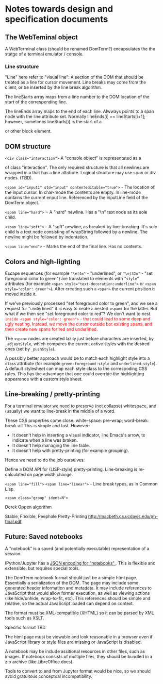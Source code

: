 # Notes towards design and specification documents

## The WebTeminal object

A WebTerminal class (should be renamed DomTerm?) encapsulates the
the statge of a terminal emulator / console.

### Line structure

"Line" here refer to "visual line": A section of the DOM that should be
treated as a line for cursor movement.  Line breaks may come from the
client, or be inserted by the line break algorithm.

The lineStarts array maps from a line number to the DOM location
of the start of the corresponding line.

The lineEnds array maps to the end of each line.
Alwways points to a span node with the line attribute set.
Normally lineEnds[i] == lineStarts[i+1]; however, sometimes
lineStarts[i] is the start of a <div> or other block element.

## DOM structure

`<div class="interaction">`
A "console object" is representated as a <div> of class "interaction".
The only required structure is that all newlines are
wrapped in a <span> that has a line attribute.
Logical structure may use span or div nodes. (TBD).

`<span id="input1" std="input" contenteditable="true">` -
The location of the input cursor.
In char-mode the contents are empty.  In line-mode contains
the current enput line.
Referenced by the inputLine field of the DomTerm object.

`<span line="hard">` =
A "hard" newline.  Has a "\n" text node as its sole child.

`<span line="soft">` -
A "soft" newline, as breaked by line-breaking.
It's sole child is a text node consisting of wrapString
followed by a newline.  The newline might be followed by indentation.

`<span line="end">` -
Marks the end of the final line.  Has no contents.

## Colors and high-lighting

Escape sequences (for example `"\e[4m"` - "underlined", or
`"\e[32m"` - "set foreground color to green") are translated to
<span> elements with "`style`" attributes (for example
`<span style="text-decoration:underline">` or `<span style="color: green">`).
After creating such a `<span>` the current position is moved inside it.

If we've previously processed "set foreground color to green", and we
see a request for "underlined" it is easy to ceate a nested `<span>`
for the latter.  But what if we then see "set foreground color to red"?
We don't want to nest <span style="color: red">` inside
<span style="color: green">` - that could lead to some deep and
ugly nesting.  Instead, we move the cursor outside bot existing
spans, and then create new spans for red and underlined.

The `<span>` nodes are created lazily just before characters are
inserted, by `_adjustStyle`, which compares the current active styles
with the desired ones (set by `_pushStyle`).

A possibly better approach would be to match each highlight style into
a `class` attribute (for example `green-foreground-style` and
`underlined-style`).  A default stylesheet can map each style class to
the correspoding CSS rules.  This has the advantage that one could
override the highlighting appearance with a custom style sheet.

## Line-breaking / pretty-printing

For a terminal emulator we need to preserve (not collapse) whitespace,
and (usually) we want to line-break in the middle of a word.

These CSS properties come close:
   white-space: pre-wrap; word-break: break-all
This is simple and fast.  However:
- It doesn't help in inserting a visual indicator, line Emacs's arrow,
  to indicate when a line was broken.
- It doesn't help managing the line table.
- It doesn't help with pretty-printing (for example grouping).

Hence we need to do the job ourselves.

Define a DOM API for (LISP-style) pretty-printing.
Line-breaking is re-calculated on page width change.

`<span line="fill">`
`<span line="linear">` -
Line break types, as in Common Lisp.

`<span class="group" ident=N">`

Derek Oppen algorithm

Stable, Flexible, Peephole Pretty-Printing
http://macbeth.cs.ucdavis.edu/ph-final.pdf

## Future: Saved notebooks

A "notebook" is a saved (and potentially executable)
representation of a session.

IPython/Jupyter has a [JSON encoding for "notebooks"
](https://ipython.org/ipython-doc/3/notebook/nbformat.html).
This is flexible and extensible, but requires special tools.

The DomTerm notebook format should just be a simple html page.
Essentially a serialization of the DOM.  The page may include
some generated header information and metadata.  It may include
references to JavaScript that would allow former execution,
as well as viewing actions (like hide/unhide, wrap-to-fit, etc).
This references should be simple and relative, so the actual
JavaScript loaded can depend on context.

The format must be XML-compatible (XHTML) so it can be
parsed by XML tools such as XSLT.

Specific format TBD.

The html page must be viewable and look reasonable in a browser even
if JavaScript library or style files are missing or JavaScript is
disabled.

A notebook may be include assitional resources in other files,
such as images.  If notebook  consists of multiple files,
they should be bundled in a zip archive (like LibreOffice does).

Tools to convert to and from Jupyter format would be nice,
so we should avoid gratuitous conceptual incompatibility.
